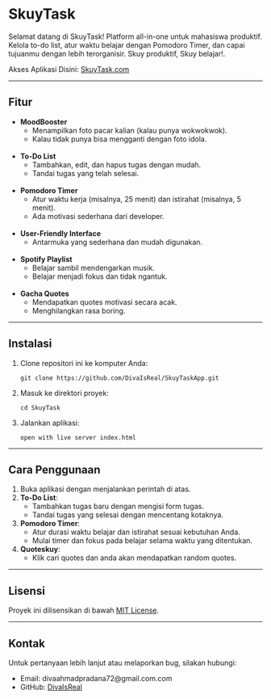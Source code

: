 <p><h1><strong>SkuyTask</strong></h1></p> 
<p>Selamat datang di SkuyTask! Platform all-in-one untuk mahasiswa produktif. Kelola to-do list, atur waktu belajar dengan Pomodoro Timer, dan capai tujuanmu dengan lebih terorganisir. Skuy produktif, Skuy belajar!.</p>
Akses Aplikasi Disini: <a href="https://divaisreal.github.io/SkuyTaskApp/project/index.html">SkuyTask.com</a>
<hr>

<h2>Fitur</h2>
<ul>
    <li><strong>MoodBooster</strong>
        <ul>
            <li>Menampilkan foto pacar kalian (kalau punya wokwokwok).</li>
            <li>Kalau tidak punya bisa mengganti dengan foto idola.</li>
        </ul>
    </li>
    <br>
    <li><strong>To-Do List</strong>
        <ul>
            <li>Tambahkan, edit, dan hapus tugas dengan mudah.</li>
            <li>Tandai tugas yang telah selesai.</li>
        </ul>
    </li>
    <br>
    <li><strong>Pomodoro Timer</strong>
        <ul>
            <li>Atur waktu kerja (misalnya, 25 menit) dan istirahat (misalnya, 5 menit).</li>
            <li>Ada motivasi sederhana dari developer.</li>
        </ul>
    </li>
    <br>
    <li><strong>User-Friendly Interface</strong>
        <ul>
            <li>Antarmuka yang sederhana dan mudah digunakan.</li>
        </ul>
    </li>
    <br>
    <li><strong>Spotify Playlist</strong>
        <ul>
            <li>Belajar sambil mendengarkan musik.</li>
            <li>Belajar menjadi fokus dan tidak ngantuk.</li>
        </ul>
    </li>
    <br>
     <li><strong>Gacha Quotes</strong>
        <ul>
            <li>Mendapatkan quotes motivasi secara acak.</li>
            <li>Menghilangkan rasa boring.</li>
        </ul>
    </li>
</ul>

<hr>

<h2>Instalasi</h2>
<ol>
    <li>Clone repositori ini ke komputer Anda:
        <pre><code>git clone https://github.com/DivaIsReal/SkuyTaskApp.git</code></pre>
    </li>
    <li>Masuk ke direktori proyek:
        <pre><code>cd SkuyTask</code></pre>
    </li>
    <li>Jalankan aplikasi:
        <pre><code>open with live server index.html</code></pre>
    </li>
</ol>

<hr>

<h2>Cara Penggunaan</h2>
<ol>
    <li>Buka aplikasi dengan menjalankan perintah di atas.</li>
    <li><strong>To-Do List</strong>:
        <ul>
            <li>Tambahkan tugas baru dengan mengisi form tugas.</li>
            <li>Tandai tugas yang selesai dengan mencentang kotaknya.</li>
        </ul>
    </li>
    <li><strong>Pomodoro Timer</strong>:
        <ul>
            <li>Atur durasi waktu belajar dan istirahat sesuai kebutuhan Anda.</li>
            <li>Mulai timer dan fokus pada belajar selama waktu yang ditentukan.</li>
        </ul>
    </li>
    <li><strong>Quoteskuy</strong>:
        <ul>
            <li>Klik cari quotes dan anda akan mendapatkan random quotes.</li>
        </ul>
    </li>
    
    
</ol>

<hr>

<h2>Lisensi</h2>
<p>Proyek ini dilisensikan di bawah <a href="LICENSE">MIT License</a>.</p>

<hr>

<h2>Kontak</h2>
<p>Untuk pertanyaan lebih lanjut atau melaporkan bug, silakan hubungi:</p>
<ul>
    <li>Email: divaahmadpradana72@gmail.com.com</li>
    <li>GitHub: <a href="https://github.com/DivaIsReal">DivaIsReal</a></li>
</ul>
